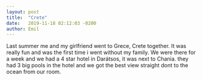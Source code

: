 ```yaml
---
layout: post
title:  "Crete"
date:   2019-11-18 02:12:03 -0200
author: Emil
---
```

Last summer me and my girlfriend went to Grece, Crete together. It was really fun and was the first time i went without my family. We were there for a week and we had a 4 star hotel in Darátsos, it was next to Chania. they had 3 big pools in the hotel and we got the best view straight dont to the ocean from our room.     
